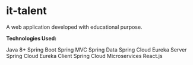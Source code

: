 # it-talent
A web application developed with educational purpose.


**Technologies Used:**

Java 8+
Spring Boot
Spring MVC
Spring Data
Spring Cloud Eureka Server
Spring Cloud Eureka Client
Spring Cloud Microservices
React.js

